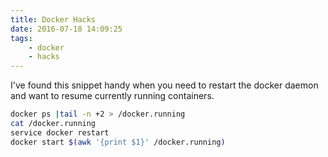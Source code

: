 ```yaml
---
title: Docker Hacks
date: 2016-07-18 14:09:25
tags:
    - docker
    - hacks
---
```


I've found this snippet handy when you need to restart the docker daemon and want to resume currently running containers.


``` bash
docker ps |tail -n +2 > /docker.running
cat /docker.running
service docker restart
docker start $(awk '{print $1}' /docker.running)
```

